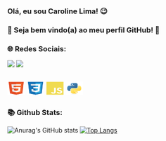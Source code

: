 <h3> Olá, eu sou Caroline Lima! 😉 </h3> 
<h3>🌱 Seja bem vindo(a) ao meu perfil GitHub! 👋  </h3>  
<h4></h4> 
<h3> 🌐 Redes Sociais: <br></h3>

  <a href="https://www.linkedin.com/in/caroline-lima-1387851b5/" target="_blank"><img src="https://img.shields.io/badge/-LinkedIn-%230077B5?style=for-the-badge&logo=linkedin&logoColor=white" target="_blank"></a>
  <a href = "mailto:carolinelima.santos15@gmail.com"><img src="https://img.shields.io/badge/Gmail-D14836?style=for-the-badge&logo=gmail&logoColor=white" target="_blank"></a>
  
   ##
   
  <div align="left" style="display: inline_block">
  <img align="center" alt="Ally-HTML" height="30" width="40" src="https://raw.githubusercontent.com/devicons/devicon/master/icons/html5/html5-original.svg">
  <img align="center" alt="Ally-CSS" height="30" width="40" src="https://raw.githubusercontent.com/devicons/devicon/master/icons/css3/css3-original.svg">
  <img align="center" alt="Ally-Js" height="30" width="40" src="https://raw.githubusercontent.com/devicons/devicon/master/icons/javascript/javascript-plain.svg">
  <img align="center" alt="Ally-Python" height="30" width="40" src="https://github.com/devicons/devicon/blob/master/icons/python/python-original.svg">
  </div>
  
  ##
  <h3> 📚 Github Stats: <br></h3>
   
<!--cartao responsivo-->
![Anurag's GitHub stats](https://github-readme-stats.vercel.app/api?username=Caroline-Stos&show_icons=true&theme=transparent)
[![Top Langs](https://github-readme-stats.vercel.app/api/top-langs/?username=Caroline-Stos&layout=compact)](https://github.com/Caroline-Stos/github-readme-stats)

